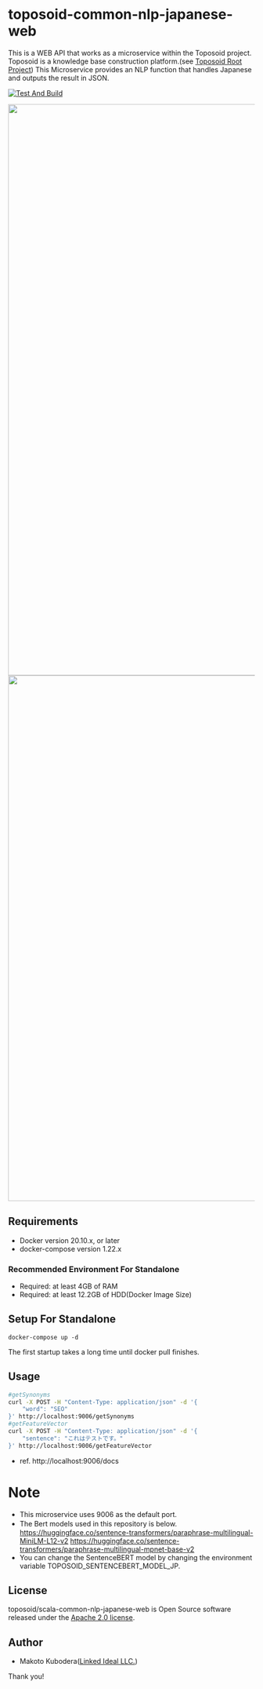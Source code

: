 # toposoid-common-nlp-japanese-web
This is a WEB API that works as a microservice within the Toposoid project.
Toposoid is a knowledge base construction platform.(see [Toposoid Root Project](https://github.com/toposoid/toposoid.git))
This Microservice provides an NLP function that handles Japanese and outputs the result in JSON.

[![Test And Build](https://github.com/toposoid/toposoid-common-nlp-japanese-web/actions/workflows/action.yml/badge.svg)](https://github.com/toposoid/toposoid-common-nlp-japanese-web/actions/workflows/action.yml)

<img width="1164"  src="https://github.com/toposoid/toposoid-common-nlp-japanese-web/assets/82787843/0c50650d-cc0d-40ac-a347-92ed337d2d4c">
<img width="1071"  src="https://github.com/toposoid/toposoid-common-nlp-japanese-web/assets/82787843/549462aa-1fad-42de-af03-ae5a3afd1c2f">

## Requirements
* Docker version 20.10.x, or later
* docker-compose version 1.22.x

### Recommended Environment For Standalone
* Required: at least 4GB of RAM
* Required: at least 12.2GB of HDD(Docker Image Size)

## Setup For Standalone
```bssh
docker-compose up -d
```
The first startup takes a long time until docker pull finishes.

## Usage
```bash
#getSynonyms
curl -X POST -H "Content-Type: application/json" -d '{
    "word": "SEO"
}' http://localhost:9006/getSynonyms
#getFeatureVector
curl -X POST -H "Content-Type: application/json" -d '{
    "sentence": "これはテストです。"
}' http://localhost:9006/getFeatureVector
```
* ref. http://localhost:9006/docs

# Note
* This microservice uses 9006 as the default port.
* The Bert models used in this repository is below.　
https://huggingface.co/sentence-transformers/paraphrase-multilingual-MiniLM-L12-v2
https://huggingface.co/sentence-transformers/paraphrase-multilingual-mpnet-base-v2
* You can change the SentenceBERT model by changing the environment variable TOPOSOID_SENTENCEBERT_MODEL_JP.

## License
toposoid/scala-common-nlp-japanese-web is Open Source software released under the [Apache 2.0 license](https://www.apache.org/licenses/LICENSE-2.0.html).

## Author
* Makoto Kubodera([Linked Ideal LLC.](https://linked-ideal.com/))

Thank you!
